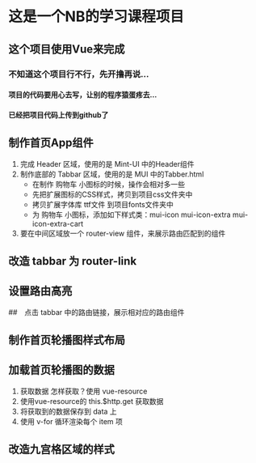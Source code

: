 # 这是一个NB的学习课程项目


## 这个项目使用Vue来完成

### 不知道这个项目行不行，先开撸再说...

#### 项目的代码要用心去写，让别的程序猿蛋疼去...

#### 已经把项目代码上传到github了


## 制作首页App组件
1. 完成 Header 区域，使用的是 Mint-UI 中的Header组件
2. 制作底部的 Tabbar 区域，使用的是 MUI 中的Tabber.html
    + 在制作 购物车 小图标的时候，操作会相对多一些
    + 先把扩展图标的CSS样式，拷贝到项目css文件夹中
    + 拷贝扩展字体库 ttf文件 到项目fonts文件夹中
    + 为 购物车 小图标，添加如下样式类：mui-icon mui-icon-extra mui-icon-extra-cart
3. 要在中间区域放一个 router-view 组件，来展示路由匹配到的组件


## 改造 tabbar 为 router-link

## 设置路由高亮

##　点击 tabbar 中的路由链接，展示相对应的路由组件

## 制作首页轮播图样式布局

## 加载首页轮播图的数据
1. 获取数据 怎样获取？使用 vue-resource
2. 使用vue-resource的 this.$http.get 获取数据
3. 将获取到的数据保存到 data 上
4. 使用 v-for 循环渲染每个 item 项

## 改造九宫格区域的样式















